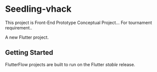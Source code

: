 # Seedling-vhack
This project is Front-End Prototype Conceptual Project... For tournament requirement..

A new Flutter project.

## Getting Started

FlutterFlow projects are built to run on the Flutter _stable_ release.
